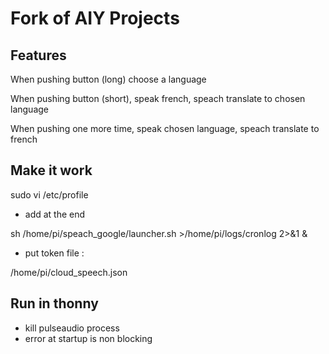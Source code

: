# Fork of AIY Projects

## Features

When pushing button (long) choose a language

When pushing button (short), speak french, speach translate to chosen language

When pushing one more time, speak chosen language, speach translate to french

## Make it work

sudo vi /etc/profile

 - add at the end

sh /home/pi/speach_google/launcher.sh >/home/pi/logs/cronlog 2>&1 &

 - put token file : 

/home/pi/cloud_speech.json

## Run in thonny

 - kill pulseaudio process
 - error at startup is non blocking
